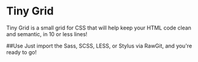 # Tiny Grid
Tiny Grid is a small grid for CSS that will help keep your HTML code clean and semantic, in 10 or less lines!

##Use
Just import the Sass, SCSS, LESS, or Stylus via RawGit, and you're ready to go!
